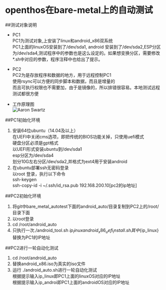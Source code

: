 # openthos在bare-metal上的自动测试

##测试对象说明
* PC1  
PC1为测试对象,上安装了linux和android_x86双系统  
PC1上面的linuxOS安装到了/dev/sda1, android 安装到了/dev/sda2,ESP分区为/dev/sda4,测试程序中的参数也是这么设定的。如果想变换分区，需要修改*.sh中对应的参数，程序注释中也给出了提示。   
* PC2  
PC2为是存放程序和数据的地方，用于远程控制PC1   
使用rsync可以方便的同步脚本和数据，而且是增量的  
而且可执行权限也不需要加，由于是镜像的，所以排错很容易。本地测试远程测试都很方便

* 工作原理图  
![Aaron Swartz](https://raw.githubusercontent.com/xyongcn/openthos-testing/master/bare_metal_autotest/android_auto/android_x86%E7%9C%9F%E5%AE%9E%E6%9C%BA%E5%99%A8%E8%87%AA%E5%8A%A8%E6%B5%8B%E8%AF%95%E6%A1%86%E6%9E%B6.JPG)

##PC1初始化环境


1.  安装64位ubuntu（14.04及以上）  
在UEFI中关闭cms选项，即把传统的BIOS功能关掉，只使用uefi模式</br>
硬盘分区必须是gpt格式</br>
以UEFI形式安装ubuntu到/dev/sda1</br>
esp分区为/dev/sda4</br>
划分10G左右分区/dev/sda2,并格式为ext4用于安装android  
2.  在ubuntu部署ssh无密码登录  
以root 登录，执行以下命令  
ssh-keygen  
ssh-copy-id -i ~/.ssh/id_rsa.pub 192.168.200.10[pc2的ip地址]  

##PC2初始化环境
1.  将git中bare_metal_autotest下面的android_auto/目录复制到PC2上的/root/目录下面   
2.  以root登录    
3.  cd /root/android_auto  
4.  只执行一次./android_tool.sh ${ip_linux} android_x86_uefi_install.sh  
其中${ip_linux}替换为PC1的IP地址


##PC2进行一轮自动化测试
1.  cd /root/android_auto
2.  替换android_x86.iso为真实的iso文件
3.  运行 
./android_auto.sh进行一轮自动化测试  
根据提示输入ip_linux即PC1上面的linuxOS对应的IP地址  
根据提示输入ip_androi即PC1上面的androidOS对应的IP地址  